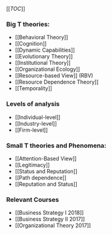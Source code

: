 [[_TOC_]]

### Big T theories:

* [[Behavioral Theory]]
* [[Cognition]]
* [[Dynamic Capabilities]]
* [[Evolutionary Theory]]
* [[Institutional Theory]]
* [[Organizational Ecology]]
* [[Resource-based View]] (RBV)
* [[Resource Dependence Theory]]
* [[Temporality]]

### Levels of analysis
* [[Individual-level]]
* [[Industry-level]]
* [[Firm-level]]

### Small T theories and Phenomena:
* [[Attention-Based View]]
* [[Legitimacy]]
* [[Status and Reputation]] 
* [[Path dependence]]
* [[Reputation and Status]]

### Relevant Courses
* [[Business Strategy I 2018]]
* [[Business Strategy II 2017]]
* [[Organizational Theory 2017]]